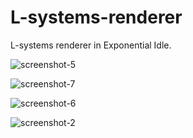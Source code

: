 # L-systems-renderer
L-systems renderer in Exponential Idle.

![screenshot-5](screenshots/screenshot_5.jpg "Screenshot 5")

![screenshot-7](screenshots/screenshot_7.jpg "Screenshot 7")

![screenshot-6](screenshots/screenshot_6.jpg "Screenshot 6")

![screenshot-2](screenshots/screenshot_2.jpg "Screenshot 2")

